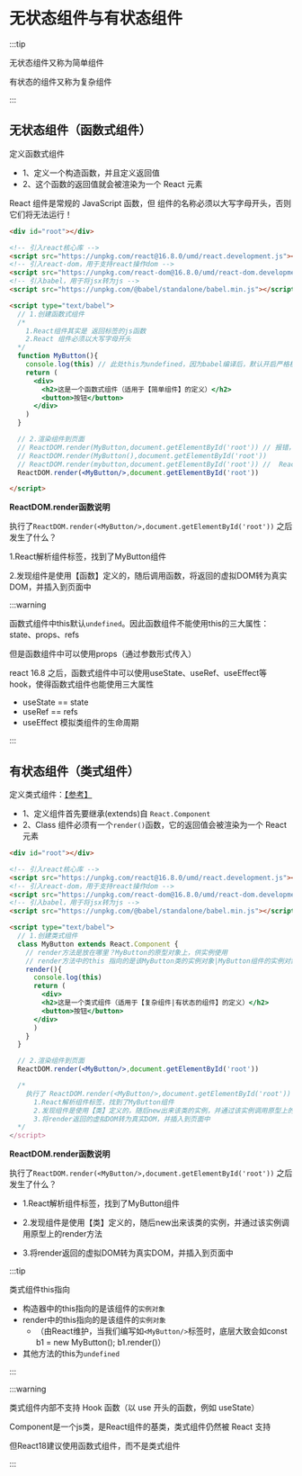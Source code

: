 # 无状态组件与有状态组件

:::tip

无状态组件又称为简单组件

有状态的组件又称为复杂组件

:::

## 无状态组件（函数式组件）

定义函数式组件

- 1、定义一个构造函数，并且定义返回值
- 2、这个函数的返回值就会被渲染为一个 React 元素

React 组件是常规的 JavaScript 函数，但 组件的名称必须以大写字母开头，否则它们将无法运行！


```html
<div id="root"></div>

<!-- 引入react核心库 -->
<script src="https://unpkg.com/react@16.8.0/umd/react.development.js"></script>
<!-- 引入react-dom，用于支持react操作dom -->
<script src="https://unpkg.com/react-dom@16.8.0/umd/react-dom.development.js"></script>
<!-- 引入babel，用于将jsx转为js -->
<script src="https://unpkg.com/@babel/standalone/babel.min.js"></script>

<script type="text/babel"> 
  // 1.创建函数式组件
  /* 
    1.React组件其实是 返回标签的js函数
    2.React 组件必须以大写字母开头
  */
  function MyButton(){
    console.log(this) // 此处this为undefined，因为babel编译后，默认开启严格模式
    return (
      <div>
        <h2>这是一个函数式组件（适用于【简单组件】的定义）</h2>
        <button>按钮</button>
      </div>
    )
  }

  // 2.渲染组件到页面
  // ReactDOM.render(MyButton,document.getElementById('root')) // 报错，MyButton仅仅是函数名
  // ReactDOM.render(MyButton(),document.getElementById('root'))
  // ReactDOM.render(mybutton,document.getElementById('root')) //  React 组件必须以大写字母开头
  ReactDOM.render(<MyButton/>,document.getElementById('root'))

</script>
```

**ReactDOM.render函数说明**

执行了`ReactDOM.render(<MyButton/>,document.getElementById('root'))` 之后发生了什么？

1.React解析组件标签，找到了MyButton组件

2.发现组件是使用【函数】定义的，随后调用函数，将返回的虚拟DOM转为真实DOM，并插入到页面中

:::warning

函数式组件中this默认`undefined`。因此函数组件不能使用this的三大属性：state、props、refs

但是函数组件中可以使用props（通过参数形式传入）

react 16.8 之后，函数式组件中可以使用useState、useRef、useEffect等hook，使得函数式组件也能使用三大属性

- useState == state
- useRef == refs
- useEffect 模拟类组件的生命周期

:::

## 有状态组件（类式组件）

定义类式组件：[【参考】](https://react.docschina.org/reference/react/Component#defining-a-class-component)

- 1、定义组件首先要继承(extends)自 `React.Component`
- 2、Class 组件必须有一个`render()`函数，它的返回值会被渲染为一个 React 元素

```html
<div id="root"></div>

<!-- 引入react核心库 -->
<script src="https://unpkg.com/react@16.8.0/umd/react.development.js"></script>
<!-- 引入react-dom，用于支持react操作dom -->
<script src="https://unpkg.com/react-dom@16.8.0/umd/react-dom.development.js"></script>
<!-- 引入babel，用于将jsx转为js -->
<script src="https://unpkg.com/@babel/standalone/babel.min.js"></script>

<script type="text/babel">
  // 1.创建类式组件
  class MyButton extends React.Component {
    // render方法是放在哪里？MyButton的原型对象上，供实例使用
    // render方法中的this 指向的是该MyButton类的实例对象|MyButton组件的实例对象
    render(){
      console.log(this)
      return (
        <div>
        <h2>这是一个类式组件（适用于【复杂组件|有状态的组件】的定义）</h2>
        <button>按钮</button>
      </div>
      )
    }
  }

  // 2.渲染组件到页面
  ReactDOM.render(<MyButton/>,document.getElementById('root'))

  /* 
    执行了 ReactDOM.render(<MyButton/>,document.getElementById('root')) 之后发生了什么？
      1.React解析组件标签，找到了MyButton组件
      2.发现组件是使用【类】定义的，随后new出来该类的实例，并通过该实例调用原型上的render方法
      3.将render返回的虚拟DOM转为真实DOM，并插入到页面中
  */
</script>
```

**ReactDOM.render函数说明**

执行了`ReactDOM.render(<MyButton/>,document.getElementById('root'))` 之后发生了什么？

- 1.React解析组件标签，找到了MyButton组件

- 2.发现组件是使用【类】定义的，随后new出来该类的实例，并通过该实例调用原型上的render方法

- 3.将render返回的虚拟DOM转为真实DOM，并插入到页面中

:::tip

类式组件this指向

- 构造器中的this指向的是该组件的`实例对象`
- render中的this指向的是该组件的`实例对象`
  - （由React维护，当我们编写如`<MyButton/>`标签时，底层大致会如const b1 = new MyButton(); b1.render()）
- 其他方法的this为`undefined`

:::

:::warning

类式组件内部不支持 Hook 函数（以 use 开头的函数，例如 useState）

Component是一个js类，是React组件的基类，类式组件仍然被 React 支持

但React18建议使用函数式组件，而不是类式组件

:::

